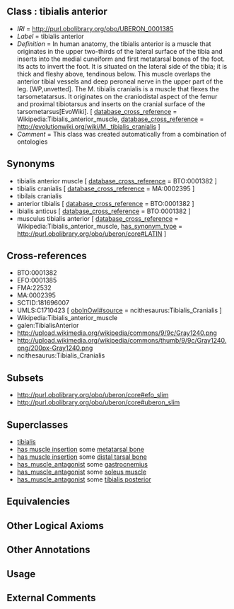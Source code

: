 
## Class : tibialis anterior

 * *IRI* = http://purl.obolibrary.org/obo/UBERON_0001385
 * *Label* = tibialis anterior
 * *Definition* = In human anatomy, the tibialis anterior is a muscle that originates in the upper two-thirds of the lateral surface of the tibia and inserts into the medial cuneiform and first metatarsal bones of the foot. Its acts to invert the foot. It is situated on the lateral side of the tibia; it is thick and fleshy above, tendinous below. This muscle overlaps the anterior tibial vessels and deep peroneal nerve in the upper part of the leg. [WP,unvetted]. The M. tibialis cranialis is a muscle that flexes the tarsometatarsus. It originates on the craniodistal aspect of the femur and proximal tibiotarsus and inserts on the cranial surface of the tarsometarsus[EvoWiki]. [ [database_cross_reference](../../ef/oboInOwl#hasDbXref.md) = Wikipedia:Tibialis_anterior_muscle, [database_cross_reference](../../ef/oboInOwl#hasDbXref.md) = http://evolutionwiki.org/wiki/M._tibialis_cranialis ]
 * *Comment* = This class was created automatically from a combination of ontologies

## Synonyms

 * tibialis anterior muscle [ [database_cross_reference](../../ef/oboInOwl#hasDbXref.md) = BTO:0001382 ]
 * tibialis cranialis [ [database_cross_reference](../../ef/oboInOwl#hasDbXref.md) = MA:0002395 ]
 * tibilais cranialis
 * anterior tibialis [ [database_cross_reference](../../ef/oboInOwl#hasDbXref.md) = BTO:0001382 ]
 * ibialis anticus [ [database_cross_reference](../../ef/oboInOwl#hasDbXref.md) = BTO:0001382 ]
 * musculus tibialis anterior [ [database_cross_reference](../../ef/oboInOwl#hasDbXref.md) = Wikipedia:Tibialis_anterior_muscle, [has_synonym_type](../../pe/oboInOwl#hasSynonymType.md) = http://purl.obolibrary.org/obo/uberon/core#LATIN ]

## Cross-references

 * BTO:0001382
 * EFO:0001385
 * FMA:22532
 * MA:0002395
 * SCTID:181696007
 * UMLS:C1710423 [ [oboInOwl#source](../../ce/oboInOwl#source.md) = ncithesaurus:Tibialis_Cranialis ]
 * Wikipedia:Tibialis_anterior_muscle
 * galen:TibialisAnterior
 * http://upload.wikimedia.org/wikipedia/commons/9/9c/Gray1240.png
 * http://upload.wikimedia.org/wikipedia/commons/thumb/9/9c/Gray1240.png/200px-Gray1240.png
 * ncithesaurus:Tibialis_Cranialis

## Subsets

 * http://purl.obolibrary.org/obo/uberon/core#efo_slim
 * http://purl.obolibrary.org/obo/uberon/core#uberon_slim

## Superclasses

 * [tibialis](../../UBERON/30/UBERON_0008230.md)
 * [has muscle insertion](../../RO/73/RO_0002373.md) some [metatarsal bone](../../UBERON/48/UBERON_0001448.md)
 * [has muscle insertion](../../RO/73/RO_0002373.md) some [distal tarsal bone](../../UBERON/21/UBERON_0010721.md)
 * [has_muscle_antagonist](../../core#has/st/core#has_muscle_antagonist.md) some [gastrocnemius](../../UBERON/88/UBERON_0001388.md)
 * [has_muscle_antagonist](../../core#has/st/core#has_muscle_antagonist.md) some [soleus muscle](../../UBERON/89/UBERON_0001389.md)
 * [has_muscle_antagonist](../../core#has/st/core#has_muscle_antagonist.md) some [tibialis posterior](../../UBERON/67/UBERON_0001667.md)

## Equivalencies


## Other Logical Axioms


## Other Annotations


## Usage


## External Comments

